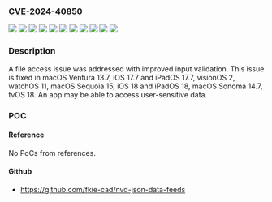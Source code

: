 ### [CVE-2024-40850](https://cve.mitre.org/cgi-bin/cvename.cgi?name=CVE-2024-40850)
![](https://img.shields.io/static/v1?label=Product&message=iOS%20and%20iPadOS&color=blue)
![](https://img.shields.io/static/v1?label=Product&message=macOS&color=blue)
![](https://img.shields.io/static/v1?label=Product&message=tvOS&color=blue)
![](https://img.shields.io/static/v1?label=Product&message=visionOS&color=blue)
![](https://img.shields.io/static/v1?label=Product&message=watchOS&color=blue)
![](https://img.shields.io/static/v1?label=Version&message=unspecified%3C%2011%20&color=brighgreen)
![](https://img.shields.io/static/v1?label=Version&message=unspecified%3C%2013.7%20&color=brighgreen)
![](https://img.shields.io/static/v1?label=Version&message=unspecified%3C%2017.7%20&color=brighgreen)
![](https://img.shields.io/static/v1?label=Version&message=unspecified%3C%2018%20&color=brighgreen)
![](https://img.shields.io/static/v1?label=Version&message=unspecified%3C%202%20&color=brighgreen)
![](https://img.shields.io/static/v1?label=Vulnerability&message=An%20app%20may%20be%20able%20to%20access%20user-sensitive%20data&color=brighgreen)

### Description

A file access issue was addressed with improved input validation. This issue is fixed in macOS Ventura 13.7, iOS 17.7 and iPadOS 17.7, visionOS 2, watchOS 11, macOS Sequoia 15, iOS 18 and iPadOS 18, macOS Sonoma 14.7, tvOS 18. An app may be able to access user-sensitive data.

### POC

#### Reference
No PoCs from references.

#### Github
- https://github.com/fkie-cad/nvd-json-data-feeds

